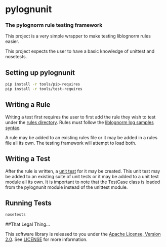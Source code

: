 # pylognunit
### The pylognorm rule testing framework

This project is a very simple wrapper to make testing liblognorm rules
easier.

This project expects the user to have a basic knowledge of unittest and
nosetests.

## Setting up pylognunit

```bash
pip install -r tools/pip-requires
pip install -r tools/test-requires
```

## Writing a Rule

Writing a test first requires the user to first add the rule they wish to
test under the [rules directory](https://github.com/zinic/pylognunit/tree/master/rules).
Rules must follow the
[liblognorm log samples syntax](http://www.liblognorm.com/files/manual/sampledatabase.htm).

A rule may be added to an existing rules file or it may be added in a rules
file all its own. The testing framework will attempt to load both.

## Writing a Test

After the rule is written, a [unit test](https://github.com/zinic/pylognunit/blob/master/tests/unit_test.py)
for it may be created. This unit test may be added to an existing suite of
unit tests or it may be added to a unit test module all its own. It is
important to note that the TestCase class is loaded from the pylognunit
module instead of the unittest module.

## Running Tests

```bash
nosetests
```

##That Legal Thing...

This software library is released to you under the
[Apache License, Version 2.0](http://www.apache.org/licenses/LICENSE-2.0.html).
See [LICENSE](https://github.com/zinic/pylognunit/blob/master/LICENSE) for
more information.